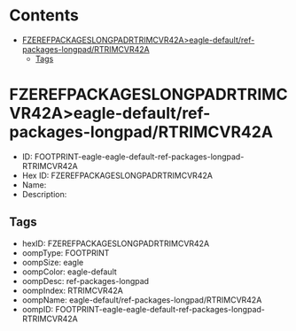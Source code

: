 



Contents
========

* [FZEREFPACKAGESLONGPADRTRIMCVR42A>eagle-default/ref-packages-longpad/RTRIMCVR42A](#fzerefpackageslongpadrtrimcvr42aeagle-defaultref-packages-longpadrtrimcvr42a)
	* [Tags](#tags)

# FZEREFPACKAGESLONGPADRTRIMCVR42A>eagle-default/ref-packages-longpad/RTRIMCVR42A

- ID: FOOTPRINT-eagle-eagle-default-ref-packages-longpad-RTRIMCVR42A
- Hex ID: FZEREFPACKAGESLONGPADRTRIMCVR42A
- Name: 
- Description: 

## Tags

- hexID: FZEREFPACKAGESLONGPADRTRIMCVR42A
- oompType: FOOTPRINT
- oompSize: eagle
- oompColor: eagle-default
- oompDesc: ref-packages-longpad
- oompIndex: RTRIMCVR42A
- oompName: eagle-default/ref-packages-longpad/RTRIMCVR42A
- oompID: FOOTPRINT-eagle-eagle-default-ref-packages-longpad-RTRIMCVR42A
